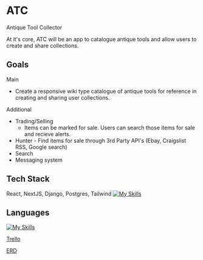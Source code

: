 # ATC
Antique Tool Collector

At it's core, ATC will be an app to catalogue antique tools and allow users to create and share collections.  

## Goals

Main
- Create a responsive wiki type catalogue of antique tools for reference in creating and sharing user collections.

Additional
- Trading/Selling
  - Items can be marked for sale.  Users can search those items for sale and recieve alerts.
- Hunter - Find items for sale through 3rd Party API's (Ebay, Craigslist RSS, Google search)
- Search
- Messaging system

## Tech Stack
React, NextJS, Django, Postgres, Tailwind
[![My Skills](https://skills.thijs.gg/icons?i=react,nextjs,django,postgres,tailwind&theme=light)](https://skills.thijs.gg)

## Languages
[![My Skills](https://skills.thijs.gg/icons?i=js,py)](https://skills.thijs.gg)

[Trello](https://trello.com/b/fjNf6uZj/atc)

[ERD](https://app.diagrams.net/#G1zqVpfTr_HdkTnneqk_vm_blONzdEZehF)
